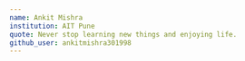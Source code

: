 ```yaml
---
name: Ankit Mishra
institution: AIT Pune
quote: Never stop learning new things and enjoying life.
github_user: ankitmishra301998
---
```

